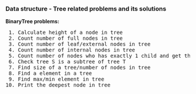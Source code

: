 <h3>Data structure - Tree related problems and its solutions</h3>

<b>BinaryTree problems:</b>
<pre>
 1. Calculate height of a node in tree
 2. Count number of full nodes in tree
 3. Count number of leaf/external nodes in tree
 4. Count number of internal nodes in tree
 5. Count number of nodes who has exactly 1 child and get those nodes
 6. Check tree S is a subtree of tree T
 7. Find size of a tree/number of nodes in tree
 8. Find a element in a tree
 9. Find max/min element in tree
10. Print the deepest node in tree
</pre>